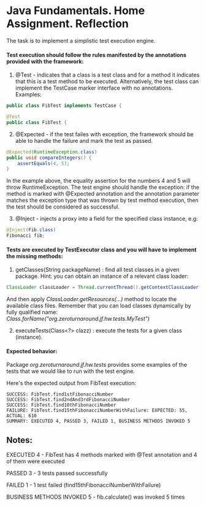 Java Fundamentals. Home Assignment. Reflection
==============================================


The task is to implement a simplistic test execution engine.

#### Test execution should follow the rules manifested by the annotations provided with the framework:

  1. @Test - indicates that a class is a test class and for a method it indicates that this is a test method to be executed. Alternatively, the test class can implement the TestCase marker interface with no annotations. Examples: 
```java
public class FibTest implements TestCase { 
```
```java
@Test
public class FibTest { 
```

  2. @Expected - if the test failes with exception, the framework should be able to handle the failure and mark the test as passed.
```java
@Expected(RuntimeException.class)
public void compareIntegers() { 
    assertEquals(4, 5);
}
```
In the example above, the equality assertion for the numbers 4 and 5 will throw RuntimeException. The test engine should handle the exception: if the method is marked with @Expected annotation and the annotation parameter matches the exception type that was thrown by test method execution, then the test should be considered as successful.

  3. @Inject - injects a proxy into a field for the specified class instance, e.g: 
```java
@Inject(Fib.class)
Fibonacci fib;
```  
  

#### Tests are executed by TestExecutor class and you will have to implement the missing methods:

  1. getClasses(String packageName) : find all test classes in a given package.
Hint: you can obtain an instance of a relevant class loader:
```java
ClassLoader classLoader = Thread.currentThread().getContextClassLoader();
```  
And then apply *ClassLoader.getResources(...)* method to locate the available class files.
Remember that you can load classes dynamically by fully qualified name: *Class.forName("org.zeroturnaround.jf.hw.tests.MyTest")*

  2. executeTests(Class<?> clazz) : execute the tests for a given class (instance).

#### Expected behavior:

Package *org.zeroturnaround.jf.hw.tests* provides some examples of the tests that we would like to run with the test engine.

Here's the expected output from FibTest execution:

    SUCCESS: FibTest.find1stFibonacciNumber
    SUCCESS: FibTest.find2ndAnd3rdFibonacciNumber
    SUCCESS: FibTest.find10thFibonacciNumber
    FAILURE: FibTest.find15thFibonacciNumberWithFailure: EXPECTED: 55, ACTUAL: 610
    SUMMARY: EXECUTED 4, PASSED 3, FAILED 1, BUSINESS METHODS INVOKED 5

Notes:
-------

EXECUTED 4 - FibTest has 4 methods marked with @Test annotation and 4 of them were executed
    
PASSED 3 - 3 tests passed successfully
    
FAILED 1 - 1 test failed (find15thFibonacciNumberWithFailure)
    
BUSINESS METHODS INVOKED 5 - fib.calculate() was invoked 5 times




